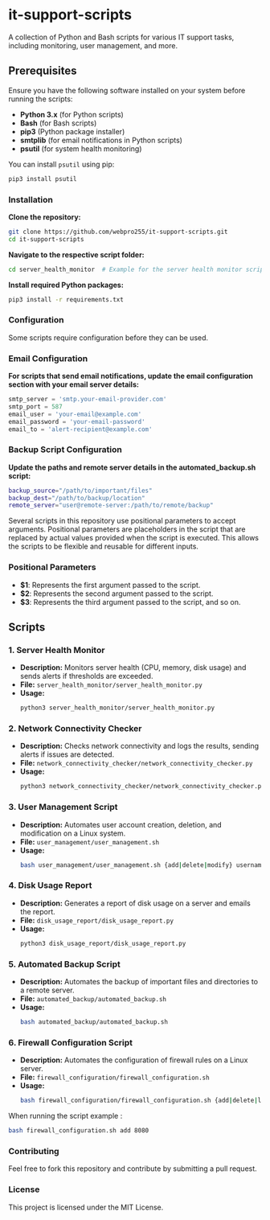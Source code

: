 # it-support-scripts
A collection of Python and Bash scripts for various IT support tasks, including monitoring, user management, and more.

## Prerequisites

Ensure you have the following software installed on your system before running the scripts:

- **Python 3.x** (for Python scripts)
- **Bash** (for Bash scripts)
- **pip3** (Python package installer)
- **smtplib** (for email notifications in Python scripts)
- **psutil** (for system health monitoring)

You can install `psutil` using pip:
```bash
pip3 install psutil
```
### Installation
 **Clone the repository:**
   ```bash
   git clone https://github.com/webpro255/it-support-scripts.git
   cd it-support-scripts
   ```
**Navigate to the respective script folder:**
   ```bash
   cd server_health_monitor  # Example for the server health monitor script
   ```
**Install required Python packages:**
  ```bash
  pip3 install -r requirements.txt
  ```
### Configuration

Some scripts require configuration before they can be used.

### Email Configuration

**For scripts that send email notifications, update the email configuration section with your email server details:**
  ```python
  smtp_server = 'smtp.your-email-provider.com'
  smtp_port = 587
  email_user = 'your-email@example.com'
  email_password = 'your-email-password'
  email_to = 'alert-recipient@example.com'
  ```
### Backup Script Configuration

**Update the paths and remote server details in the automated_backup.sh script:**
  ```bash
  backup_source="/path/to/important/files"
  backup_dest="/path/to/backup/location"
  remote_server="user@remote-server:/path/to/remote/backup"
 ```

Several scripts in this repository use positional parameters to accept arguments. Positional parameters are placeholders in the script that are replaced by actual values provided when the script is executed. This allows the scripts to be flexible and reusable for different inputs.

### Positional Parameters

- **$1**: Represents the first argument passed to the script.
- **$2**: Represents the second argument passed to the script.
- **$3**: Represents the third argument passed to the script, and so on.

## Scripts

### 1. Server Health Monitor
- **Description:** Monitors server health (CPU, memory, disk usage) and sends alerts if thresholds are exceeded.
- **File:** `server_health_monitor/server_health_monitor.py`
- **Usage:**
  ```bash
  python3 server_health_monitor/server_health_monitor.py
### 2. Network Connectivity Checker
- **Description:** Checks network connectivity and logs the results, sending alerts if issues are detected.
- **File:** `network_connectivity_checker/network_connectivity_checker.py`
- **Usage:**
  ```bash
  python3 network_connectivity_checker/network_connectivity_checker.py
### 3. User Management Script
- **Description:** Automates user account creation, deletion, and modification on a Linux system.
- **File:** `user_management/user_management.sh`
- **Usage:**
  ```bash
  bash user_management/user_management.sh {add|delete|modify} username [password]
  ```
### 4. Disk Usage Report
- **Description:** Generates a report of disk usage on a server and emails the report.
- **File:** `disk_usage_report/disk_usage_report.py`
- **Usage:**
  ```bash
  python3 disk_usage_report/disk_usage_report.py
### 5. Automated Backup Script
- **Description:** Automates the backup of important files and directories to a remote server.
- **File:** `automated_backup/automated_backup.sh`
- **Usage:**
  ```bash
  bash automated_backup/automated_backup.sh
### 6. Firewall Configuration Script
- **Description:** Automates the configuration of firewall rules on a Linux server.
- **File:** `firewall_configuration/firewall_configuration.sh`
- **Usage:**
  ```bash
  bash firewall_configuration/firewall_configuration.sh {add|delete|list} [port]

When running the script example :
  ```bash
  bash firewall_configuration.sh add 8080
  ```
### Contributing
Feel free to fork this repository and contribute by submitting a pull request.

### License
This project is licensed under the MIT License.





